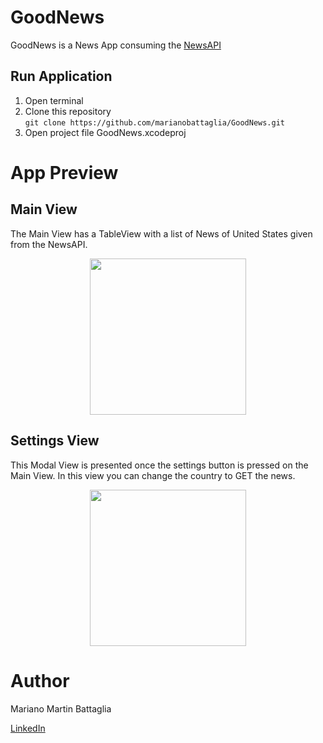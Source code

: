 # GoodNews
GoodNews is a News App consuming the [NewsAPI](https://newsapi.org)

## Run Application
1. Open terminal 
2. Clone this repository\
   `git clone https://github.com/marianobattaglia/GoodNews.git`
3. Open project file GoodNews.xcodeproj

# App Preview

## Main View
The Main View has a TableView with a list of News of United States given from the NewsAPI. 

<div>
<p align = 'center'>
<img src="https://user-images.githubusercontent.com/94753551/223195375-e6586ed3-5a17-4863-973a-fff8111b1c65.png" width="250">
</p>
</div>

## Settings View
This Modal View is presented once the settings button is pressed on the Main View. In this view you can change the country to GET the news.

<div>
<p align = 'center'>
<img src="https://user-images.githubusercontent.com/94753551/223195646-29bcee81-efc8-4b4b-8e76-f00f17818f0a.png" width="250">
</p>
</div>

# Author

Mariano Martin Battaglia 

[LinkedIn](https://www.linkedin.com/in/mmbattaglia/)
